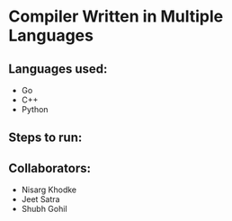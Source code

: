 # Compiler Written in Multiple Languages

## Languages used: 
- Go
- C++
- Python

## Steps to run:

## Collaborators:
- Nisarg Khodke
- Jeet Satra
- Shubh Gohil
